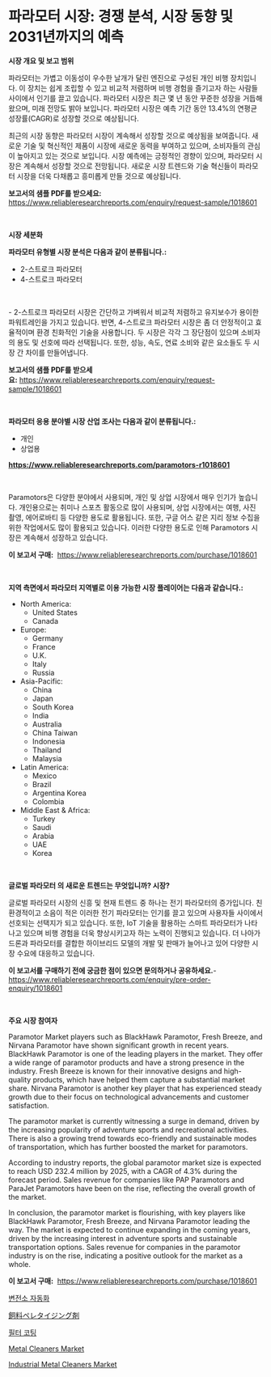 <p><h1>파라모터 시장: 경쟁 분석, 시장 동향 및 2031년까지의 예측</h1></p><p><strong>시장 개요 및 보고 범위</strong></p>
<p><p>파라모터는 가볍고 이동성이 우수한 날개가 달린 엔진으로 구성된 개인 비행 장치입니다. 이 장치는 쉽게 조립할 수 있고 비교적 저렴하며 비행 경험을 즐기고자 하는 사람들 사이에서 인기를 끌고 있습니다. 파라모터 시장은 최근 몇 년 동안 꾸준한 성장을 거듭해왔으며, 미래 전망도 밝아 보입니다. 파라모터 시장은 예측 기간 동안 13.4%의 연평균 성장률(CAGR)로 성장할 것으로 예상됩니다.</p><p>최근의 시장 동향은 파라모터 시장이 계속해서 성장할 것으로 예상됨을 보여줍니다. 새로운 기술 및 혁신적인 제품이 시장에 새로운 동력을 부여하고 있으며, 소비자들의 관심이 높아지고 있는 것으로 보입니다. 시장 예측에는 긍정적인 경향이 있으며, 파라모터 시장은 계속해서 성장할 것으로 전망됩니다. 새로운 시장 트렌드와 기술 혁신들이 파라모터 시장을 더욱 다채롭고 흥미롭게 만들 것으로 예상됩니다.</p></p>
<p><strong>보고서의 샘플 PDF를 받으세요:</strong> <a href="https://www.reliableresearchreports.com/enquiry/request-sample/1018601">https://www.reliableresearchreports.com/enquiry/request-sample/1018601</a></p>
<p>&nbsp;</p>
<p><strong>시장 세분화</strong></p>
<p><strong>파라모터 유형별 시장 분석은 다음과 같이 분류됩니다.:</strong></p>
<p><ul><li>2-스트로크 파라모터</li><li>4-스트로크 파라모터</li></ul></p>
<p>&nbsp;</p>
<p><p>- 2-스트로크 파라모터 시장은 간단하고 가벼워서 비교적 저렴하고 유지보수가 용이한 파워트레인을 가지고 있습니다. 반면, 4-스트로크 파라모터 시장은 좀 더 안정적이고 효율적이며 환경 친화적인 기술을 사용합니다. 두 시장은 각각 그 장단점이 있으며 소비자의 용도 및 선호에 따라 선택됩니다. 또한, 성능, 속도, 연료 소비와 같은 요소들도 두 시장 간 차이를 만들어냅니다.</p></p>
<p><strong>보고서의 샘플 PDF를 받으세요:</strong>&nbsp;<a href="https://www.reliableresearchreports.com/enquiry/request-sample/1018601">https://www.reliableresearchreports.com/enquiry/request-sample/1018601</a></p>
<p>&nbsp;</p>
<p><strong> 파라모터 응용 분야별 시장 산업 조사는 다음과 같이 분류됩니다.:</strong></p>
<p><ul><li>개인</li><li>상업용</li></ul></p>
<p><strong><a href="https://www.reliableresearchreports.com/paramotors-r1018601">https://www.reliableresearchreports.com/paramotors-r1018601</a></strong></p>
<p>&nbsp;</p>
<p><p>Paramotors은 다양한 분야에서 사용되며, 개인 및 상업 시장에서 매우 인기가 높습니다. 개인용으로는 취미나 스포츠 활동으로 많이 사용되며, 상업 시장에서는 여행, 사진 촬영, 에어로바티 등 다양한 용도로 활용됩니다. 또한, 구글 어스 같은 지리 정보 수집을 위한 작업에서도 많이 활용되고 있습니다. 이러한 다양한 용도로 인해 Paramotors 시장은 계속해서 성장하고 있습니다.</p></p>
<p><strong>이 보고서 구매:</strong>&nbsp; <a href="https://www.reliableresearchreports.com/purchase/1018601">https://www.reliableresearchreports.com/purchase/1018601</a></p>
<p>&nbsp;</p>
<p><strong>지역 측면에서 파라모터 지역별로 이용 가능한 시장 플레이어는 다음과 같습니다.:</strong></p>
<p><ul>
    <li>
        North America:
        <ul>
            <li>United States</li>
            <li>Canada</li>
        </ul>
    </li>
    <li>
        Europe:
        <ul>
            <li>Germany</li>
            <li>France</li>
            <li>U.K.</li>
            <li>Italy</li>
            <li>Russia</li>
        </ul>
    </li>
    <li>
        Asia-Pacific:
        <ul>
            <li>China</li>
            <li>Japan</li>
            <li>South Korea</li>
            <li>India</li>
            <li>Australia</li>
            <li>China Taiwan</li>
            <li>Indonesia</li>
            <li>Thailand</li>
            <li>Malaysia</li>
        </ul>
    </li>
    <li>
        Latin America:
        <ul>
            <li>Mexico</li>
            <li>Brazil</li>
            <li>Argentina Korea</li>
            <li>Colombia</li>
        </ul>
    </li>
    <li>
        Middle East & Africa:
        <ul>
            <li>Turkey</li>
            <li>Saudi</li>
            <li>Arabia</li>
            <li>UAE</li>
            <li>Korea</li>
        </ul>
    </li>
    </ul></p>
<p>&nbsp;</p>
<p><strong>글로벌 파라모터 의 새로운 트렌드는 무엇입니까? 시장?</strong></p>
<p><p>글로벌 파라모터 시장의 신흥 및 현재 트렌드 중 하나는 전기 파라모터의 증가입니다. 친환경적이고 소음이 적은 이러한 전기 파라모터는 인기를 끌고 있으며 사용자들 사이에서 선호되는 선택지가 되고 있습니다. 또한, IoT 기술을 활용하는 스마트 파라모터가 나타나고 있으며 비행 경험을 더욱 향상시키고자 하는 노력이 진행되고 있습니다. 더 나아가 드론과 파라모터를 결합한 하이브리드 모델의 개발 및 판매가 늘어나고 있어 다양한 시장 수요에 대응하고 있습니다.</p></p>
<p><strong>이 보고서를 구매하기 전에 궁금한 점이 있으면 문의하거나 공유하세요.</strong>- <a href="https://www.reliableresearchreports.com/enquiry/pre-order-enquiry/1018601">https://www.reliableresearchreports.com/enquiry/pre-order-enquiry/1018601</a></p>
<p>&nbsp;</p>
<p><strong>주요 시장 참여자</strong></p>
<p><p>Paramotor Market players such as BlackHawk Paramotor, Fresh Breeze, and Nirvana Paramotor have shown significant growth in recent years. BlackHawk Paramotor is one of the leading players in the market. They offer a wide range of paramotor products and have a strong presence in the industry. Fresh Breeze is known for their innovative designs and high-quality products, which have helped them capture a substantial market share. Nirvana Paramotor is another key player that has experienced steady growth due to their focus on technological advancements and customer satisfaction.</p><p>The paramotor market is currently witnessing a surge in demand, driven by the increasing popularity of adventure sports and recreational activities. There is also a growing trend towards eco-friendly and sustainable modes of transportation, which has further boosted the market for paramotors.</p><p>According to industry reports, the global paramotor market size is expected to reach USD 232.4 million by 2025, with a CAGR of 4.3% during the forecast period. Sales revenue for companies like PAP Paramotors and ParaJet Paramotors have been on the rise, reflecting the overall growth of the market.</p><p>In conclusion, the paramotor market is flourishing, with key players like BlackHawk Paramotor, Fresh Breeze, and Nirvana Paramotor leading the way. The market is expected to continue expanding in the coming years, driven by the increasing interest in adventure sports and sustainable transportation options. Sales revenue for companies in the paramotor industry is on the rise, indicating a positive outlook for the market as a whole.</p></p>
<p><strong>이 보고서 구매:</strong>&nbsp;&nbsp;<a href="https://www.reliableresearchreports.com/purchase/1018601">https://www.reliableresearchreports.com/purchase/1018601</a></p>
<p><p><a href="https://medium.com/@jerrodhilll68/2024-2031-%EA%B8%B0%EA%B0%84%EC%9D%84-%EC%9C%84%ED%95%9C-%EC%84%9C%EB%B8%8C%EC%8A%A4%ED%85%8C%EC%9D%B4%EC%85%98-%EC%9E%90%EB%8F%99%ED%99%94-%EC%8B%9C%EC%9E%A5-%EB%8F%99%ED%96%A5-%EB%B0%8F-%EC%8B%9C%EC%9E%A5-%EB%B6%84%EC%84%9D-%EC%98%88%EC%B8%A1-bf280c6e5754">변전소 자동화</a></p><p><a href="https://medium.com/@drewosciski565654/%E9%A3%BC%E6%96%99%E3%83%9A%E3%83%AC%E3%83%83%E3%83%88%E5%89%A4%E5%B8%82%E5%A0%B4%E3%81%AE%E3%83%88%E3%83%AC%E3%83%B3%E3%83%89%E3%81%A8%E5%B8%82%E5%A0%B4%E5%88%86%E6%9E%90%E3%81%AF-2024%E5%B9%B4%E3%81%8B%E3%82%892031%E5%B9%B4%E3%81%BE%E3%81%A7%E3%81%AE%E6%9C%9F%E9%96%93%E3%81%AB%E4%BA%88%E6%B8%AC%E3%81%95%E3%82%8C%E3%81%A6%E3%81%84%E3%81%BE%E3%81%99-58a4f79e8c26">飼料ペレタイジング剤</a></p><p><a href="https://medium.com/@kalimetz2023/%EC%97%AC%EA%B3%BC-%EC%BD%94%ED%8C%85-%EC%8B%9C%EC%9E%A5-%EC%84%B1%EA%B3%B5%EC%A0%81%EC%9D%B8-%EB%B9%84%EC%A6%88%EB%8B%88%EC%8A%A4-%EC%A0%84%EB%9E%B5%EC%9D%98-%EC%97%B4%EC%87%A0-2031%EB%85%84%EA%B9%8C%EC%A7%80-%EC%98%88%EC%B8%A1-79b5b2601549">필터 코팅</a></p><p><a href="https://issuu.com/reportprime-2/docs/metal-cleaners-market-size-2030.pptx">Metal Cleaners Market</a></p><p><a href="https://issuu.com/reportprime-2/docs/industrial-metal-cleaners-market-size-2030.pptx">Industrial Metal Cleaners Market</a></p></p>